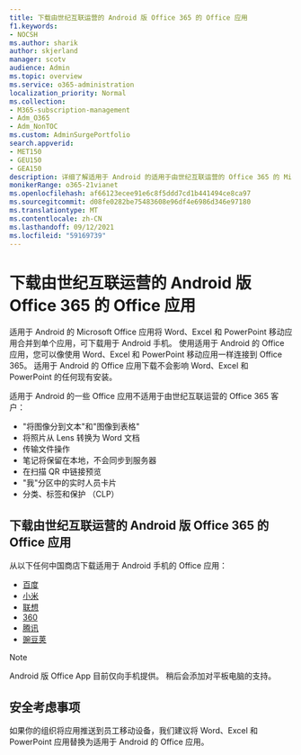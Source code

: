 ```yaml
---
title: 下载由世纪互联运营的 Android 版 Office 365 的 Office 应用
f1.keywords:
- NOCSH
ms.author: sharik
author: skjerland
manager: scotv
audience: Admin
ms.topic: overview
ms.service: o365-administration
localization_priority: Normal
ms.collection:
- M365-subscription-management
- Adm_O365
- Adm_NonTOC
ms.custom: AdminSurgePortfolio
search.appverid:
- MET150
- GEU150
- GEA150
description: 详细了解适用于 Android 的适用于由世纪互联运营的 Office 365 的 Microsoft Office 应用以及如何为中国客户下载该应用。
monikerRange: o365-21vianet
ms.openlocfilehash: af66123ecee91e6c8f5ddd7cd1b441494ce8ca97
ms.sourcegitcommit: d08fe0282be75483608e96df4e6986d346e97180
ms.translationtype: MT
ms.contentlocale: zh-CN
ms.lasthandoff: 09/12/2021
ms.locfileid: "59169739"
---
```

# <a name="office-app-for-android-for-office-365-operated-by-21vianet"></a>下载由世纪互联运营的 Android 版 Office 365 的 Office 应用

适用于 Android 的 Microsoft Office 应用将 Word、Excel 和 PowerPoint 移动应用合并到单个应用，可下载用于 Android 手机。 使用适用于 Android 的 Office 应用，您可以像使用 Word、Excel 和 PowerPoint 移动应用一样连接到 Office 365。 适用于 Android 的 Office 应用下载不会影响 Word、Excel 和 PowerPoint 的任何现有安装。

适用于 Android 的一些 Office 应用不适用于由世纪互联运营的 Office 365 客户：

- "将图像分到文本"和"图像到表格" 
- 将照片从 Lens 转换为 Word 文档 
- 传输文件操作 
- 笔记将保留在本地，不会同步到服务器
- 在扫描 QR 中链接预览
- "我"分区中的实时人员卡片
- 分类、标签和保护 （CLP）


## <a name="download-the-office-app-for-android"></a>下载由世纪互联运营的 Android 版 Office 365 的 Office 应用

从以下任何中国商店下载适用于 Android 手机的 Office 应用：
- [百度](https://shouji.baidu.com/software/26842919.html)
- [小米](http://app.mi.com/details?id=com.microsoft.office.officehub&ref=search)
- [联想](https://www.lenovomm.com/appdetail/com.microsoft.office.officehub/43003745)
- [360](http://zhushou.360.cn/detail/index/soft_id/708682?recrefer=SE_D_office%20mobile)
- [腾讯](https://sj.qq.com/myapp/detail.htm?apkName=com.microsoft.office.officehub)
- [豌豆荚](https://www.wandoujia.com/apps/1502895)

> [!NOTE]
> Android 版 Office App 目前仅向手机提供。 稍后会添加对平板电脑的支持。 


## <a name="security-considerations"></a>安全考虑事项

如果你的组织将应用推送到员工移动设备，我们建议将 Word、Excel 和 PowerPoint 应用替换为适用于 Android 的 Office 应用。  


